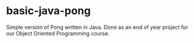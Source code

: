 # basic-java-pong
Simple version of Pong written in Java. Done as an end of year project for our Object Oriented Programming course.
